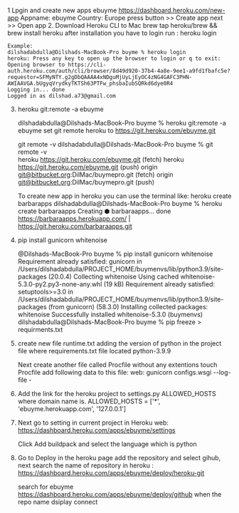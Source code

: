 1 Lpgin and create new apps ebuyme
	https://dashboard.heroku.com/new-app
	Appname: ebuyme
	Country: Europe
	press button >> Create app
	next >> Open app
2. Download Heroku CLI to Mac
	brew tap heroku/brew && brew install heroku
	after installation you have to login run :
	heroku login

	Example:
	dilshadabdulla@Dilshads-MacBook-Pro buyme % heroku login
	heroku: Press any key to open up the browser to login or q to exit: 
	Opening browser to https://cli-auth.heroku.com/auth/cli/browser/8d49d920-37b4-4a8e-9ee1-a9fd1fbafc5e?requestor=SFMyNTY.g2gDbQAAAA4xNDguMjUyLjEyOC4zNG4GAFC3PHN-AWIAAVGA.bUgyqVrydkyTKTSh63PTFw_phsbaIubSQRkd6dye0R4
	Logging in... done
	Logged in as dilshad.a73@gmail.com

3. 	heroku git:remote -a ebuyme 

	dilshadabdulla@Dilshads-MacBook-Pro buyme % heroku git:remote -a ebuyme
	set git remote heroku to https://git.heroku.com/ebuyme.git

	git remote -v
	dilshadabdulla@Dilshads-MacBook-Pro buyme % git remote -v              
	heroku	https://git.heroku.com/ebuyme.git (fetch)
	heroku	https://git.heroku.com/ebuyme.git (push)
	origin	git@bitbucket.org:DilMac/buymepro.git (fetch)
	origin	git@bitbucket.org:DilMac/buymepro.git (push)

	To create new app in heroku you can use the terminal like:
	heroku create barbarapps
	dilshadabdulla@Dilshads-MacBook-Pro buyme % heroku create barbaraapps
	Creating ⬢ barbaraapps... done
	https://barbaraapps.herokuapp.com/ | https://git.heroku.com/barbaraapps.git

4.  pip install gunicorn whitenoise

	@Dilshads-MacBook-Pro buyme % pip install gunicorn whitenoise
	Requirement already satisfied: gunicorn in /Users/dilshadabdulla/PROJECT_HOME/buymenvs/lib/python3.9/site-packages (20.0.4)
	Collecting whitenoise
	  Using cached whitenoise-5.3.0-py2.py3-none-any.whl (19 kB)
	Requirement already satisfied: setuptools>=3.0 in /Users/dilshadabdulla/PROJECT_HOME/buymenvs/lib/python3.9/site-packages (from gunicorn) (58.3.0)
	Installing collected packages: whitenoise
	Successfully installed whitenoise-5.3.0
	(buymenvs) dilshadabdulla@Dilshads-MacBook-Pro buyme % pip freeze > requirments.txt 

5.	create new file runtime.txt adding the version of python in the project file where requirements.txt file located
	python-3.9.9

	Next create another file called Procfile without any extentions
	touch Procfile add following data to this file:
	web: gunicorn configs.wsgi --log-file -

6.	Add the link for the heroku project to settings.py ALLOWED_HOSTS where domain name is.
	ALLOWED_HOSTS = ['*', 'ebuyme.herokuapp.com', '127.0.0.1']


7.	Next go to setting in current project in Heroku web:
	https://dashboard.heroku.com/apps/ebuyme/settings

	Click Add buildpack and select the language which is python

8. Go to Deploy in the heroku page add the repository and select gihub, next search the name of 		repository in heroku :
	https://dashboard.heroku.com/apps/ebuyme/deploy/heroku-git

	search for ebuyme https://dashboard.heroku.com/apps/ebuyme/deploy/github when the repo name dsiplay connect








